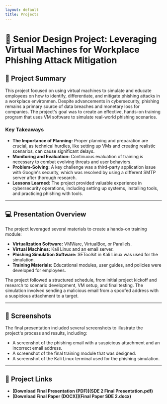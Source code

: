 ```yaml
---
layout: default
title: Projects
---
```


# 🚀 Senior Design Project: Leveraging Virtual Machines for Workplace Phishing Attack Mitigation

## 📝 Project Summary
This project focused on using virtual machines to simulate and educate employees on how to identify, differentiate, and mitigate phishing attacks in a workplace environmen. Despite advancements in cybersecurity, phishing remains a primary source of data breaches and monetary loss for companies. The project's goal was to create an effective, hands-on training program that uses VM software to simulate real-world phishing scenarios.

### Key Takeaways
- **The Importance of Planning:** Proper planning and preparation are crucial, as technical hurdles, like setting up VMs and creating realistic scenarios, can cause significant delays.
- **Monitoring and Evaluation:** Continuous evaluation of training is necessary to combat evolving threats and user behaviors.
- **Problem-Solving:** A key challenge was a third-party application issue with Google's security, which was resolved by using a different SMTP server after thorough research.
- **Lessons Learned:** The project provided valuable experience in cybersecurity operations, including setting up systems, installing tools, and practicing phishing with tools.

---

## 💻 Presentation Overview
The project leveraged several materials to create a hands-on training module:
- **Virtualization Software:** VMWare, VirtualBox, or Parallels.
- **Virtual Machines:** Kali Linux and an email server.
- **Phishing Simulation Software:** SEToolkit in Kali Linux was used for the simulation.
- **Training Materials:** Educational modules, user guides, and policies were developed for employees.

The project followed a structured schedule, from initial project kickoff and research to scenario development, VM setup, and final testing. The simulation involved sending a malicious email from a spoofed address with a suspicious attachment to a target.

---

## 📸 Screenshots
The final presentation included several screenshots to illustrate the project's process and results, including:
- A screenshot of the phishing email with a suspicious attachment and an incorrect email address.
- A screenshot of the final training module that was designed.
- A screenshot of the Kali Linux terminal used for the phishing simulation.

---

## 🔗 Project Links
- **[Download Final Presentation (PDF)](SDE 2 Final Presentation.pdf)**
- **[Download Final Paper (DOCX)](Final Paper SDE 2.docx)**

